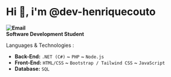 # Hi 👋, i'm @dev-henriquecouto

**![Email](https://img.shields.io/badge/-hcouto76@gmail.com-red?style=flat&logo=gmail&logoColor=white)**   
**Software Development Student**

Languages & Technologies :
- **Back-End:** `.NET (C#)` ~ `PHP` ~ `Node.js`  
- **Front-End:** `HTML/CSS` ~ `Bootstrap / Tailwind CSS` ~ `JavaScript`  
- **Database:** `SQL`  
<!---
dev-henriquecouto/dev-henriquecouto is a ✨ special ✨ repository because its `README.md` (this file) appears on your GitHub profile.
You can click the Preview link to take a look at your changes.
--->
